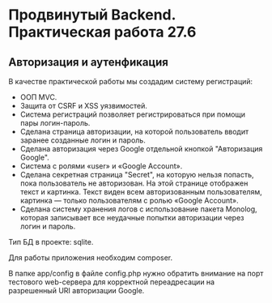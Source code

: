 # Продвинутый Backend. Практическая работа 27.6 #
## Авторизация и аутенфикация ##

В качестве практической работы мы создадим систему регистраций:

- ООП MVC.
- Защита от CSRF и XSS уязвимостей.  
- Система регистраций позволяет регистрироваться при помощи пары логин-пароль.
- Сделана страница авторизации, на которой пользователь вводит заранее созданные логин и пароль.
- Сделана авторизация через Google отдельной кнопкой "Авторизация Google".
- Система с ролями «user» и «Google Account».
- Сделана секретная страница "Secret", на которую нельзя попасть, пока пользователь не авторизован. На этой странице отображен текст и картинка. Текст виден всем авторизованным пользователям, картинка — только пользователям с ролью  «Google Account».
- Сделана систему хранения логов с использование пакета Monolog, которая записывает все неудачные попытки авторизации через логин и пароль.

Тип БД в проекте: sqlite.

Для работы приложения необходим composer.

В папке app/config в файле config.php нужно обратить внимание на порт тестового web-сервера для корректной переадресации на разрешенный URI авторизации Google.








